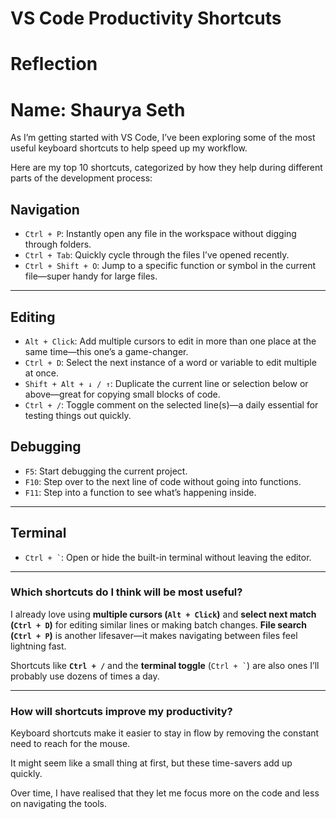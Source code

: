 # VS Code Productivity Shortcuts
# Reflection

# Name: Shaurya Seth

As I’m getting started with VS Code, I’ve been exploring some of the most useful keyboard shortcuts to help speed up my workflow. 

Here are my top 10 shortcuts, categorized by how they help during different parts of the development process:


## Navigation

- `Ctrl + P`: Instantly open any file in the workspace without digging through folders.
- `Ctrl + Tab`: Quickly cycle through the files I’ve opened recently.
- `Ctrl + Shift + O`: Jump to a specific function or symbol in the current file—super handy for large files.

---

## Editing

- `Alt + Click`: Add multiple cursors to edit in more than one place at the same time—this one’s a game-changer.
- `Ctrl + D`: Select the next instance of a word or variable to edit multiple at once.
- `Shift + Alt + ↓ / ↑`: Duplicate the current line or selection below or above—great for copying small blocks of code.
- `Ctrl + /`: Toggle comment on the selected line(s)—a daily essential for testing things out quickly.


## Debugging

- `F5`: Start debugging the current project.
- `F10`: Step over to the next line of code without going into functions.
- `F11`: Step into a function to see what’s happening inside.

---

## Terminal

- `` Ctrl + ` ``: Open or hide the built-in terminal without leaving the editor.

---



### Which shortcuts do I think will be most useful?

I already love using **multiple cursors (`Alt + Click`)** and **select next match (`Ctrl + D`)** for editing similar lines or making batch changes. **File search (`Ctrl + P`)** is another lifesaver—it makes navigating between files feel lightning fast.

Shortcuts like **`Ctrl + /`** and the **terminal toggle** (`` Ctrl + ` ``) are also ones I’ll probably use dozens of times a day.

---

### How will shortcuts improve my productivity?

Keyboard shortcuts make it easier to stay in flow by removing the constant need to reach for the mouse. 

It might seem like a small thing at first, but these time-savers add up quickly. 

Over time, I have realised that they let me focus more on the code and less on navigating the tools.

 